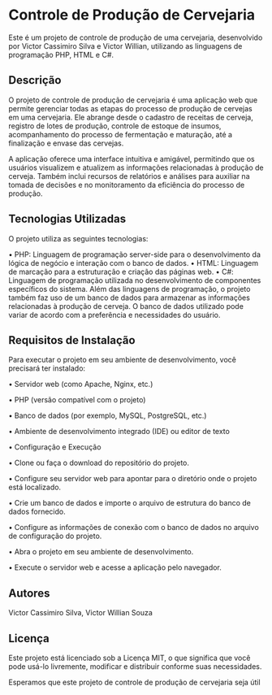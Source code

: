 <h1>Controle de Produção de Cervejaria</h1>
Este é um projeto de controle de produção de uma cervejaria, desenvolvido por Victor Cassimiro Silva e Victor Willian, utilizando as linguagens de programação PHP, HTML e C#.

<h2>Descrição</h2>
O projeto de controle de produção de cervejaria é uma aplicação web que permite gerenciar todas as etapas do processo de produção de cervejas em uma cervejaria. Ele abrange desde o cadastro de receitas de cerveja, registro de lotes de produção, controle de estoque de insumos, acompanhamento do processo de fermentação e maturação, até a finalização e envase das cervejas.

A aplicação oferece uma interface intuitiva e amigável, permitindo que os usuários visualizem e atualizem as informações relacionadas à produção de cerveja. Também inclui recursos de relatórios e análises para auxiliar na tomada de decisões e no monitoramento da eficiência do processo de produção.

<h2>Tecnologias Utilizadas</h2>
O projeto utiliza as seguintes tecnologias:

• PHP: Linguagem de programação server-side para o desenvolvimento da lógica de negócio e interação com o banco de dados.
• HTML: Linguagem de marcação para a estruturação e criação das páginas web.
• C#: Linguagem de programação utilizada no desenvolvimento de componentes específicos do sistema.
Além das linguagens de programação, o projeto também faz uso de um banco de dados para armazenar as informações relacionadas à produção de cerveja. O banco de dados utilizado pode variar de acordo com a preferência e necessidades do usuário.

<h2>Requisitos de Instalação</h2>

Para executar o projeto em seu ambiente de desenvolvimento, você precisará ter instalado:

• Servidor web (como Apache, Nginx, etc.)

• PHP (versão compatível com o projeto)

• Banco de dados (por exemplo, MySQL, PostgreSQL, etc.)

• Ambiente de desenvolvimento integrado (IDE) ou editor de texto

• Configuração e Execução

• Clone ou faça o download do repositório do projeto.

• Configure seu servidor web para apontar para o diretório onde o projeto está localizado.

• Crie um banco de dados e importe o arquivo de estrutura do banco de dados fornecido.

• Configure as informações de conexão com o banco de dados no arquivo de configuração do projeto.

• Abra o projeto em seu ambiente de desenvolvimento.

• Execute o servidor web e acesse a aplicação pelo navegador.

<h2>Autores</h2>
Victor Cassimiro Silva,
Victor Willian Souza

<h2>Licença</h2>
Este projeto está licenciado sob a Licença MIT, o que significa que você pode usá-lo livremente, modificar e distribuir conforme suas necessidades.

Esperamos que este projeto de controle de produção de cervejaria seja útil
